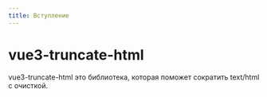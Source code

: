 ```yaml
---
title: Вступление
---
```



# vue3-truncate-html

vue3-truncate-html это библиотека, которая поможет сократить text/html с очисткой.
